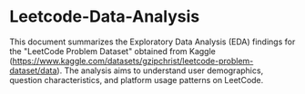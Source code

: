 # Leetcode-Data-Analysis

This document summarizes the Exploratory Data Analysis (EDA) findings for the "LeetCode Problem Dataset" obtained from Kaggle (https://www.kaggle.com/datasets/gzipchrist/leetcode-problem-dataset/data). The analysis aims to understand user demographics, question characteristics, and platform usage patterns on LeetCode.
